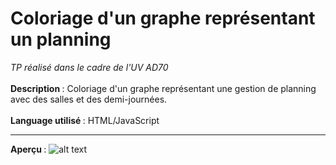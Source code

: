 # Coloriage d'un graphe représentant un planning
<i>TP réalisé dans le cadre de l'UV AD70</i>
<br><br>
<b>Description </b>: Coloriage d'un graphe représentant une gestion de planning avec des salles et des demi-journées.
<br><br>
<b>Language utilisé </b>: HTML/JavaScript
<br><hr>
<b>Aperçu </b> : 
![alt text](https://image.noelshack.com/fichiers/2018/23/2/1528207556-ad70-tp2.png)
